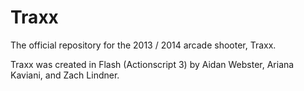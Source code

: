 # Traxx
The official repository for the 2013 / 2014 arcade shooter, Traxx. 

Traxx was created in Flash (Actionscript 3) by Aidan Webster, Ariana Kaviani, and Zach Lindner.
